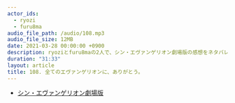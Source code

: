 ```yaml
---
actor_ids:
  - ryozi
  - furu8ma
audio_file_path: /audio/108.mp3
audio_file_size: 12MB
date: 2021-03-28 00:00:00 +0900
description: ryoziとfuru8maの2人で、シン・エヴァンゲリオン劇場版の感想をネタバレ上等で話しました。
duration: "31:33"
layout: article
title: 108. 全てのエヴァンゲリオンに、ありがとう。
---
```


- [シン・エヴァンゲリオン劇場版](https://www.evangelion.co.jp/final.html)
